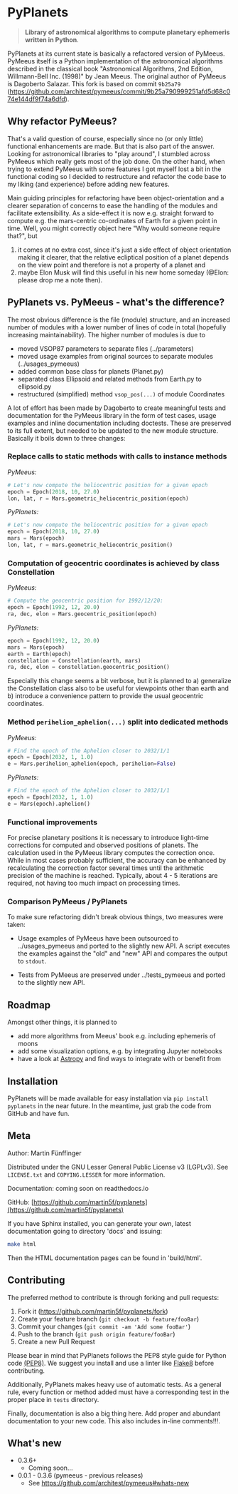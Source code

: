 # PyPlanets

> **Library of astronomical algorithms to compute planetary ephemeris written in Python**.

PyPlanets at its current state is basically a refactored version of PyMeeus. PyMeeus itself is a Python implementation
of the astronomical algorithms described in the classical book "Astronomical Algorithms, 2nd Edition, Willmann-Bell Inc.
(1998)" by Jean Meeus. The original author of PyMeeus is Dagoberto Salazar. This fork is based on
commit `9b25a79` (https://github.com/architest/pymeeus/commit/9b25a790999251afd5d68c074e144df9f74a6dfd).

## Why refactor PyMeeus?

That's a valid question of course, especially since no (or only little) functional enhancements are made. But that is
also part of the answer. Looking for astronomical libraries to "play around", I stumbled across PyMeeus which really
gets most of the job done. On the other hand, when trying to extend PyMeeus with some features I got myself lost a bit
in the functional coding so I decided to restructure and refactor the code base to my liking (and experience)
before adding new features.

Main guiding principles for refactoring have been object-orientation and a clearer separation of concerns to ease the
handling of the modules and facilitate extensibility. As a side-effect it is now e.g. straight forward to compute e.g.
the mars-centric co-ordinates of Earth for a given point in time. Well, you might correctly object here "Why would
someone require that?", but

1. it comes at no extra cost, since it's just a side effect of object orientation making it clearer, that the relative
   ecliptical position of a planet depends on the view point and therefore is not a property of a planet and
2. maybe Elon Musk will find this useful in his new home someday (@Elon: please drop me a note then).

## PyPlanets vs. PyMeeus - what's the difference?

The most obvious difference is the file (module) structure, and an increased number of modules with a lower number of
lines of code in total (hopefully increasing maintainability). The higher number of modules is due to

- moved VSOP87 parameters to separate files (../parameters)
- moved usage examples from original sources to separate modules (../usages_pymeeus)
- added common base class for planets (Planet.py)
- separated class Ellipsoid and related methods from Earth.py to ellipsoid.py
- restructured (simplified) method `vsop_pos(...)` of module Coordinates

A lot of effort has been made by Dagoberto to create meaningful tests and documentation for the PyMeeus library in the
form of test cases, usage examples and inline documentation including doctests. These are preserved to its full extent,
but needed to be updated to the new module structure. Basically it boils down to three changes:

### Replace calls to static methods with calls to instance methods

*PyMeeus:*

```python
# Let's now compute the heliocentric position for a given epoch
epoch = Epoch(2018, 10, 27.0)
lon, lat, r = Mars.geometric_heliocentric_position(epoch)
```

*PyPlanets:*

```python
# Let's now compute the heliocentric position for a given epoch
epoch = Epoch(2018, 10, 27.0)
mars = Mars(epoch)
lon, lat, r = mars.geometric_heliocentric_position()
```

### Computation of geocentric coordinates is achieved by class Constellation

*PyMeeus:*

```python
# Compute the geocentric position for 1992/12/20:
epoch = Epoch(1992, 12, 20.0)
ra, dec, elon = Mars.geocentric_position(epoch)
```

*PyPlanets:*

```python
epoch = Epoch(1992, 12, 20.0)
mars = Mars(epoch)
earth = Earth(epoch)
constellation = Constellation(earth, mars)
ra, dec, elon = constellation.geocentric_position()
```

Especially this change seems a bit verbose, but it is planned to a) generalize the Constellation class also to be useful
for viewpoints other than earth and b) introduce a convenience pattern to provide the usual geocentric coordinates.

### Method `perihelion_aphelion(...)` split into dedicated methods

*PyMeeus:*

```python
# Find the epoch of the Aphelion closer to 2032/1/1
epoch = Epoch(2032, 1, 1.0)
e = Mars.perihelion_aphelion(epoch, perihelion=False)
```

*PyPlanets:*

```python
# Find the epoch of the Aphelion closer to 2032/1/1
epoch = Epoch(2032, 1, 1.0)
e = Mars(epoch).aphelion()
```

### Functional improvements

For precise planetary positions it is necessary to introduce light-time corrections for computed and observed positions
of planets. The calculation used in the PyMeeus library computes the correction once. While in most cases probably
sufficient, the accuracy can be enhanced by recalculating the correction factor several times until the arithmetic
precision of the machine is reached. Typically, about 4 - 5 iterations are required, not having too much impact on
processing times.

### Comparison PyMeeus / PyPlanets

To make sure refactoring didn't break obvious things, two measures were taken:

- Usage examples of PyMeeus have been outsourced to ../usages_pymeeus and ported to the slightly new API. A script
  executes the examples against the "old" and "new" API and compares the output to `stdout`.
  
- Tests from PyMeeus are preserved under ../tests_pymeeus and ported to the slightly new API.

## Roadmap

Amongst other things, it is planned to

- add more algorithms from Meeus' book e.g. including ephemeris of moons
- add some visualization options, e.g. by integrating Jupyter notebooks
- have a look at [Astropy](http://www.astropy.org/) and find ways to integrate with or benefit from

## Installation

PyPlanets will be made available for easy installation via `pip install pyplanets` in the near future. In the meantime,
just grab the code from GitHub and have fun.

## Meta

Author: Martin Fünffinger

Distributed under the GNU Lesser General Public License v3 (LGPLv3). See
``LICENSE.txt`` and ``COPYING.LESSER`` for more information.

Documentation: coming soon on readthedocs.io

GitHub: [https://github.com/martin5f/pyplanets](https://github.com/martin5f/pyplanets)

If you have Sphinx installed, you can generate your own, latest documentation going to directory 'docs' and issuing:

```sh
make html
```

Then the HTML documentation pages can be found in 'build/html'.

## Contributing

The preferred method to contribute is through forking and pull requests:

1. Fork it (<https://github.com/martin5f/pyplanets/fork>)
2. Create your feature branch (`git checkout -b feature/fooBar`)
3. Commit your changes (`git commit -am 'Add some fooBar'`)
4. Push to the branch (`git push origin feature/fooBar`)
5. Create a new Pull Request

Please bear in mind that PyPlanets follows the PEP8 style guide for Python code
[(PEP8)](https://www.python.org/dev/peps/pep-0008/?). We suggest you install and use a linter
like [Flake8](http://flake8.pycqa.org/en/latest/) before contributing.

Additionally, PyPlanets makes heavy use of automatic tests. As a general rule, every function or method added must have
a corresponding test in the proper place in `tests` directory.

Finally, documentation is also a big thing here. Add proper and abundant documentation to your new code. This also
includes in-line comments!!!.

## What's new

* 0.3.6+
  * Coming soon...
* 0.0.1 - 0.3.6 (pymeeus - previous releases)
  * See https://github.com/architest/pymeeus#whats-new

